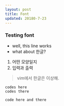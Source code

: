 ```yaml
---
layout: post
title: Font
updated: 20180-7-23
---
```


### Testing font

- well, this line works
- what about 한글?

1. 어떤 모양일지
2. 입력과 출력

> vim에서 한글은 이상해.

```
codes here
codes there
```

`
code here and there
`
